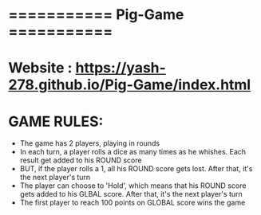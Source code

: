 # ===========  Pig-Game  ===========

# Website : https://yash-278.github.io/Pig-Game/index.html

# GAME RULES:
  - The game has 2 players, playing in rounds
  - In each turn, a player rolls a dice as many times as he whishes. Each result get added to his ROUND score
  - BUT, if the player rolls a 1, all his ROUND score gets lost. After that, it's the next player's turn
  - The player can choose to 'Hold', which means that his ROUND score gets added to his GLBAL score. After that, it's the next player's turn
  - The first player to reach 100 points on GLOBAL score wins the game
